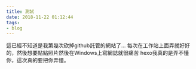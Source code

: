 ```yaml
---
title: 測試
date: 2018-11-22 01:12:44
tags:
- blog
---
```

這已經不知道是我第幾次砍掉github託管的網站了...
每次在工作站上面弄就好好的，然後想要貼點照片然後在Windows上寫網誌就很痛苦
hexo我真的是弄不懂你，這次真的要把你弄懂。